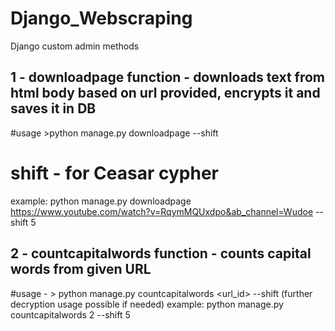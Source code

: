 # Django_Webscraping
Django custom admin methods

## 1 - downloadpage function - downloads text from html body based on url provided, encrypts it and saves it in DB

#usage >python manage.py downloadpage <url> --shift <shift>
# shift - for Ceasar cypher
example:
python manage.py downloadpage https://www.youtube.com/watch?v=RqymMQUxdpo&ab_channel=Wudoe --shift 5

## 2 - countcapitalwords function - counts capital words from given URL
#usage - > python manage.py countcapitalwords <url_id> --shift <shift>  (further decryption usage possible if needed)
example:
python manage.py countcapitalwords 2 --shift 5
